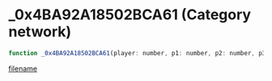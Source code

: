 # _0x4BA92A18502BCA61 (Category network)

```js
function _0x4BA92A18502BCA61(player: number, p1: number, p2: number, p3: number, p4: number, p5: number, p6: number, p7: number, p8: number, p9: number, p10: number, flags: int): boolean
```

[filename](_0x4BA92A18502BCA61_m.md ':include')